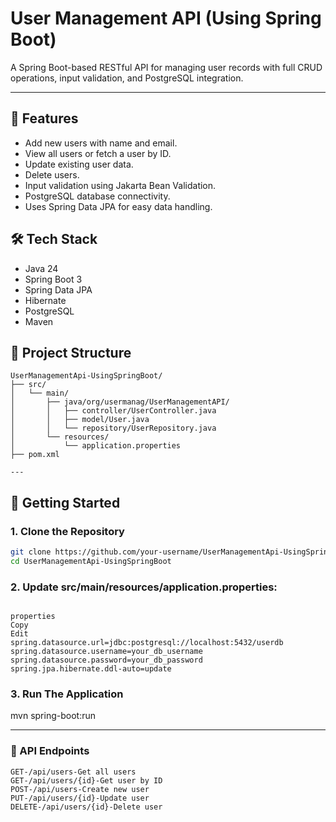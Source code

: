 # User Management API (Using Spring Boot)

A Spring Boot-based RESTful API for managing user records with full CRUD operations, input validation, and PostgreSQL integration.

---

## 🚀 Features

- Add new users with name and email.
- View all users or fetch a user by ID.
- Update existing user data.
- Delete users.
- Input validation using Jakarta Bean Validation.
- PostgreSQL database connectivity.
- Uses Spring Data JPA for easy data handling.


## 🛠️ Tech Stack

- Java 24
- Spring Boot 3
- Spring Data JPA
- Hibernate
- PostgreSQL
- Maven


## 📁 Project Structure

```text
UserManagementApi-UsingSpringBoot/
├── src/
│   └── main/
│       ├── java/org/usermanag/UserManagementAPI/
│       │   ├── controller/UserController.java
│       │   ├── model/User.java
│       │   └── repository/UserRepository.java
│       └── resources/
│           └── application.properties
├── pom.xml

---
```
## 🔧 Getting Started

### 1. Clone the Repository

```bash
git clone https://github.com/your-username/UserManagementApi-UsingSpringBoot.git  
cd UserManagementApi-UsingSpringBoot

```

### 2. Update src/main/resources/application.properties:
```text

properties
Copy
Edit
spring.datasource.url=jdbc:postgresql://localhost:5432/userdb
spring.datasource.username=your_db_username
spring.datasource.password=your_db_password
spring.jpa.hibernate.ddl-auto=update

```

### 3. Run The Application

mvn spring-boot:run

---

### 🧪 API Endpoints
```text
GET-/api/users-Get all users
GET-/api/users/{id}-Get user by ID
POST-/api/users-Create new user
PUT-/api/users/{id}-Update user
DELETE-/api/users/{id}-Delete user

